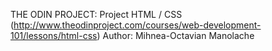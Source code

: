 THE ODIN PROJECT: Project HTML / CSS (http://www.theodinproject.com/courses/web-development-101/lessons/html-css)
Author: Mihnea-Octavian Manolache